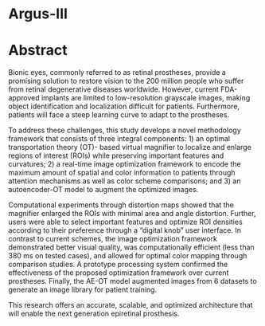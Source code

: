 # Argus-III

# Abstract
Bionic eyes, commonly referred to as retinal prostheses, provide a promising solution
to restore vision to the 200 million people who suffer from retinal degenerative diseases
worldwide. However, current FDA-approved implants are limited to low-resolution
grayscale images, making object identification and localization difficult for patients.
Furthermore, patients will face a steep learning curve to adapt to the prostheses.

To address these challenges, this study develops a novel methodology framework
that consists of three integral components: 1) an optimal transportation theory (OT)-
based virtual magnifier to localize and enlarge regions of interest (ROIs) while preserving
important features and curvatures; 2) a real-time image optimization framework
to encode the maximum amount of spatial and color information to patients through
attention mechanisms as well as color scheme comparisons; and 3) an autoencoder-OT
model to augment the optimized images.

Computational experiments through distortion maps showed that the magnifier enlarged
the ROIs with minimal area and angle distortion. Further, users were able
to select important features and optimize ROI densities according to their preference
through a “digital knob” user interface. In contrast to current schemes, the image optimization
framework demonstrated better visual quality, was computationally efficient
(less than 380 ms on tested cases), and allowed for optimal color mapping through
comparison studies. A prototype processing system confirmed the effectiveness of the
proposed optimization framework over current prostheses. Finally, the AE-OT model
augmented images from 6 datasets to generate an image library for patient training.

This research offers an accurate, scalable, and optimized architecture that will
enable the next generation epiretinal prosthesis.
